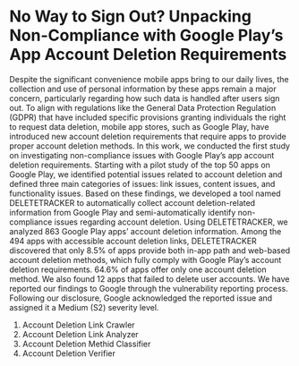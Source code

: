 # No Way to Sign Out? Unpacking Non-Compliance with Google Play’s App Account Deletion Requirements

Despite the significant convenience mobile apps bring to our daily lives, the collection and use of personal information by these apps remain a major concern, particularly regarding how such data is handled after users sign out. To align with regulations like the General Data Protection Regulation (GDPR) that have included specific provisions granting individuals the right to request data deletion, mobile app stores, such as Google Play, have introduced new account deletion requirements that require apps to provide proper account deletion methods. In this work, we conducted the first study on investigating non-compliance issues with Google Play’s app account deletion requirements. Starting with a pilot study of the top 50 apps on Google Play, we identified potential issues related to account deletion and defined three main categories of issues: link issues, content issues, and functionality issues. Based on these findings, we developed a tool named DELETETRACKER to automatically collect account deletion-related information from Google Play and semi-automatically identify non-compliance issues regarding account deletion. Using DELETETRACKER, we analyzed 863 Google Play apps’ account deletion information. Among the 494 apps with accessible account deletion links, DELETETRACKER discovered that only 8.5% of apps provide both in-app path and web-based account deletion methods, which fully comply with Google Play’s account deletion requirements. 64.6% of apps offer only one account deletion method. We also found 12 apps that failed to delete user accounts. We have reported our findings to Google through the vulnerability reporting process. Following our disclosure, Google acknowledged the reported issue and assigned it a Medium (S2) severity level.

1. Account Deletion Link Crawler
2. Account Deletion Link Analyzer
3. Account Deletion Methid Classifier
4. Account Deletion Verifier
<!--
**DeleteTracker/DeleteTracker** is a ✨ _special_ ✨ repository because its `README.md` (this file) appears on your GitHub profile.

Here are some ideas to get you started:

- 🔭 I’m currently working on ...
- 🌱 I’m currently learning ...
- 👯 I’m looking to collaborate on ...
- 🤔 I’m looking for help with ...
- 💬 Ask me about ...
- 📫 How to reach me: ...
- 😄 Pronouns: ...
- ⚡ Fun fact: ...
-->

